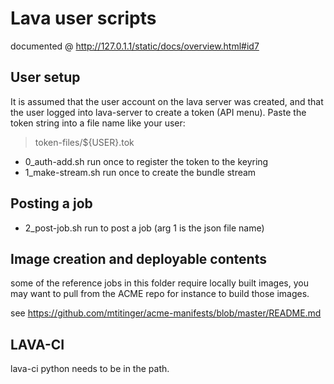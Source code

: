 # Lava user scripts #

documented @ http://127.0.1.1/static/docs/overview.html#id7

## User setup ##

It is assumed that the user account on the lava server was created,
and that the user logged into lava-server to create a token (API menu).
Paste the token string into a file name like your user:

> token-files/${USER}.tok

* 0_auth-add.sh		run once to register the token to the keyring
* 1_make-stream.sh	run once to create the bundle stream

## Posting a job ##

* 2_post-job.sh		run to post a job (arg 1 is the json file name)

## Image creation and deployable contents ##

some of the reference jobs in this folder require locally built images,
you may want to pull from the ACME repo for instance to build those images.

see <https://github.com/mtitinger/acme-manifests/blob/master/README.md>

## LAVA-CI ##

lava-ci python needs to be in the path.

